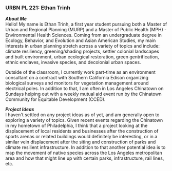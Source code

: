 ### **URBN PL 221: Ethan Trinh**
_**About Me**_  
Hello! My name is Ethan Trinh, a first year student pursuing both a Master of Urban and Regional Planning (MURP) and a Master of Public Health (MPH) - Environmental Health Sciences. Coming from an undergraduate degree in Ecology, Behavior, and Evolution and Asian American Studies, my main interests in urban planning stretch across a variety of topics and include: climate resiliency, greening/shading projects, settler colonial landscapes and built environment, urban ecological restoration, green gentrification, ethnic enclaves, invasive species, and decolonial urban spaces.  

Outside of the classroom, I currently work part-time as an environment consultant on a contract with Southern California Edison organizing biological surveys and monitors for vegetation management around electrical poles. In addition to that, I am often in Los Angeles Chinatown on Sundays helping out with a weekly mutual aid event run by the Chinatown Community for Equitable Development (CCED).

_**Project Ideas**_  
I haven't settled on any project ideas as of yet, and am generally open to exploring a variety of topics. Given recent events regarding the Chinatown in my hometown of Philadelphia, I think that a project looking at the displacement of local residents and businesses after the construction of sports arenas or related buildings would definitely be interesting, or in a similar vein displacement after the siting and construction of parks and climate resilient infrastructure. In addition to that another potential idea is to map the movement of native species across the Los Angeles metropolitan area and how that might line up with certain parks, infrastructure, rail lines, etc.
